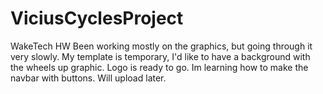 # ViciusCyclesProject
WakeTech HW
Been working mostly on the graphics, but going through it very slowly. My template is temporary, I'd like to have a background with the wheels up graphic. Logo is ready to go.
Im learning how to make the navbar with buttons. Will upload later.
